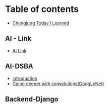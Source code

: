 # Table of contents

* [Chungjung Today I Learned](README.md)

## AI - Link <a id="ai"></a>

* [AI Link](ai/untitled.md)

## AI-DSBA

* [Introduction](ai-dsba/introduction.md)
* [Going deeper with convolutions\(GoogLeNet\)](ai-dsba/going-deeper-with-convolutions.md)

## Backend-Django <a id="django"></a>

